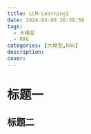 ```yaml
---
title: LLM-Learning1
date: 2024-04-08 20:58:56
tags: 
  - 大模型
  - RAG
categories: [大模型,RAG]
description:
cover:
---
```

# 标题一
## 标题二
<!-- {% asset_img p1.png p1 %} -->
